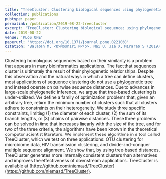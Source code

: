 ```yaml
---
title: "TreeCluster: Clustering biological sequences using phylogenetic trees"
collection: publications
pubtype: paper
permalink: /publication/2019-08-22-treecluster
excerpt: 'TreeCluster: Clustering biological sequences using phylogenetic trees'
date: 2019-08-22
venue: 'PLoS ONE'
paperurl: 'https://doi.org/10.1371/journal.pone.0221068'
citation: 'Balaban M, <b>Moshiri N</b>, Mai U, Jia X, Mirarab S (2019). "TreeCluster: Clustering biological sequences using phylogenetic trees." <i>PLoS ONE</i>. <a href="https://doi.org/10.1371/journal.pone.0221068" target="_blank">doi:10.1371/journal.pone.0221068</a>'
---
```

Clustering homologous sequences based on their similarity is a problem that appears in many bioinformatics applications. The fact that sequences cluster is ultimately the result of their phylogenetic relationships. Despite this observation and the natural ways in which a tree can define clusters, most applications of sequence clustering do not use a phylogenetic tree and instead operate on pairwise sequence distances. Due to advances in large-scale phylogenetic inference, we argue that tree-based clustering is under-utilized. We define a family of optimization problems that, given an arbitrary tree, return the minimum number of clusters such that all clusters adhere to constraints on their heterogeneity. We study three specific constraints, limiting (1) the diameter of each cluster, (2) the sum of its branch lengths, or (3) chains of pairwise distances. These three problems can be solved in time that increases linearly with the size of the tree, and for two of the three criteria, the algorithms have been known in the theoretical computer scientist literature. We implement these algorithms in a tool called TreeCluster, which we test on three applications: OTU clustering for microbiome data, HIV transmission clustering, and divide-and-conquer multiple sequence alignment. We show that, by using tree-based distances, TreeCluster generates more internally consistent clusters than alternatives and improves the effectiveness of downstream applications. TreeCluster is available at [https://github.com/niemasd/TreeCluster](https://github.com/niemasd/TreeCluster).
